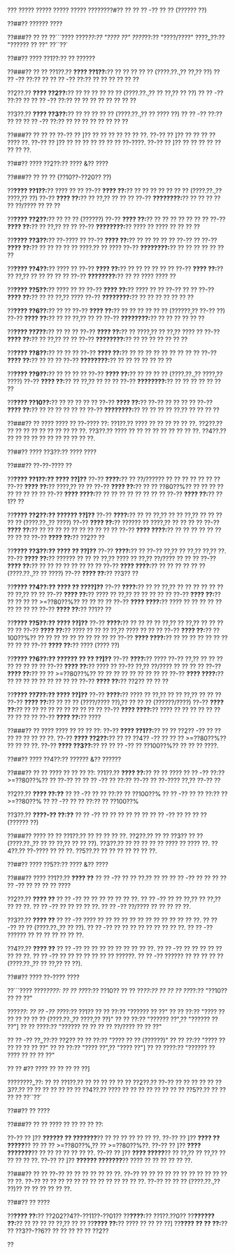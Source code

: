 ??? ????? ????? ????? ????? ????????#?? ?? ?? ?? -?? ?? ?? (?????? ??)

??##?? ?????? ????

??###?? ?? ??
??```????
????_??:?? "???? ??"
????_??:?? "????/????"
????_??:?? "?????? ?? ??"
??``??`

??##?? ???? ??1??:?? ?? ??????

??###?? ?? ??
??1??.?? **???? ??1??:**?? ?? ?? ?? ?? ?? (????.??.,?? ??,?? ??)
??  ?? -?? ??:?? ??
??  ?? -?? ??:?? ?? ?? ?? ?? ?? ??

??2??.?? **???? ??2??:**?? ?? ?? ?? ?? ?? ?? (????.??.,?? ?? ??,?? ?? ??)
??  ?? -?? ??:?? ??
??  ?? -?? ??:?? ?? ?? ?? ?? ?? ?? ?? ??

??3??.?? **???? ??3??:**?? ?? ?? ?? ?? ?? (????.??.,?? ?? ???? ??)
??  ?? -?? ??:?? ?? ??
??  ?? -?? ??:?? ?? ?? ?? ?? ?? ?? ?? ??

??###?? ?? ?? ??
??-?? ?? ]?? ?? ?? ?? ?? ?? ?? ??.
??-?? ?? ]?? ?? ?? ?? ?? ???? ??.
??-?? ?? ]?? ?? ?? ?? ?? ?? ?? ?? ??-????.
??-?? ?? ]?? ?? ?? ?? ?? ?? ?? ?? ??.

??##?? ???? ??2??:?? ???? &?? ????

??###?? ?? ?? ?? (??10??-??20?? ??)

??**???? ??1??:**?? ???? ?? ??
??-?? **???? ??:**?? ?? ?? ?? ?? ?? ?? ?? (????.??.,?? ????,?? ??)
??-?? **???? ??:**?? ?? ??,?? ?? ?? ??
??-?? **????????:**?? ?? ?? ?? ?? ?? ??/???? ?? ?? ??

??**???? ??2??:**?? ?? ?? ?? (??????)
??-?? **???? ??:**?? ?? ?? ?? ?? ?? ?? ??
??-?? **???? ??:**?? ?? ??,?? ?? ??
??-?? **????????:**?? ???? ?? ???? ?? ?? ?? ??

??**???? ??3??:**?? ??-???? ??
??-?? **???? ??:**?? ?? ?? ?? ?? ?? ??-?? ??
??-?? **???? ??:**?? ?? ?? ?? ?? ?? ????.?? ?? ????
??-?? **????????:**?? ?? ?? ?? ?? ?? ?? ??

??**???? ??4??:**?? ???? ??
??-?? **???? ??:**?? ?? ?? ?? ?? ?? ??
??-?? **???? ??:**?? ?? ??,?? ?? ?? ?? ?? ??
??-?? **????????:**?? ?? ?? ???? ???? ??

??**???? ??5??:**?? ???? ?? ??
??-?? **???? ??:**?? ???? ?? ?? ??-?? ?? ??
??-?? **???? ??:**?? ?? ?? ??,?? ????
??-?? **????????:**?? ?? ?? ?? ?? ?? ?? ??

??**???? ??6??:**?? ?? ??
??-?? **???? ??:**?? ?? ?? ?? ?? ?? ?? (??????,?? ??-?? ??)
??-?? **???? ??:**?? ?? ?? ??,?? ?? ??
??-?? **????????:**?? ?? ?? ?? ?? ?? ??

??**???? ??7??:**?? ?? ?? ??
??-?? **???? ??:**?? ?? ????,?? ?? ??,?? ???? ??
??-?? **???? ??:**?? ?? ??,?? ?? ??
??-?? **????????:**?? ?? ?? ?? ?? ?? ?? ??

??**???? ??8??:**?? ?? ?? ??
??-?? **???? ??:**?? ?? ?? ?? ?? ?? ?? ?? ?? ??
??-?? **???? ??:**?? ?? ?? ??
??-?? **????????:**?? ?? ?? ?? ?? ?? ?? ??

??**???? ??9??:**?? ?? ?? ?? ??
??-?? **???? ??:**?? ?? ?? ?? ?? (????.??.,?? ????,?? ????)
??-?? **???? ??:**?? ?? ??,?? ?? ?? ??
??-?? **????????:**?? ?? ?? ?? ?? ?? ?? ??

??**???? ??10??:**?? ?? ?? ?? ?? ??
??-?? **???? ??:**?? ??-?? ?? ?? ?? ??
??-?? **???? ??:**?? ?? ?? ?? ?? ?? ??
??-?? **????????:**?? ?? ?? ?? ?? ??.?? ?? ?? ?? ??

??###?? ?? ????
???? ?? ??-???? ??:
??1??.?? ???? ?? ?? ?? ?? ?? ??.
??2??.?? ?? ?? ?? ?? ?? ?? ?? ?? ?? ??.
??3??.?? ???? ?? ?? ?? ?? ?? ?? ?? ?? ??.
??4??.?? ?? ?? ?? ?? ?? ?? ?? ?? ?? ?? ??.

??##?? ???? ??3??:?? ???? ????

??###?? ??-??-???? ??

??**???? ??1??:?? ???? ??]??**
??-?? **????:**?? ?? ??/?????? ?? ?? ?? ?? ?? ?? ??
??-?? **???? ??:**?? ????,?? ?? ??
??-?? **???? ??:**?? ?? ?? ??80??%?? ?? ?? ?? ?? ?? ?? ?? ?? ??
??-?? **???? ????:**?? ?? ?? ?? ?? ?? ?? ?? ??
??-?? **???? ??:**?? ??1?? ??

??**???? ??2??:?? ?????? ??]??**
??-?? **????:**?? ?? ?? ??,?? ?? ?? ??,?? ?? ?? ?? ?? ?? (????.??.,?? ????)
??-?? **???? ??:**?? ?????? ?? ????,?? ?? ?? ?? ??
??-?? **???? ??:**?? ?? ?? ?? ?? ?? ?? ?? ?? ?? ??
??-?? **???? ????:**?? ?? ?? ?? ?? ?? ?? ?? ?? ??
??-?? **???? ??:**?? ??2?? ??

??**???? ??3??:?? ???? ?? ??]??**
??-?? **????:**?? ?? ??-?? ??,?? ?? ??,?? ??,?? ??.
??-?? **???? ??:**?? ?????? ?? ?? ?? ??,?? ???? ?? ??,?? ??/???? ?? ?? ??
??-?? **???? ??:**?? ?? ?? ?? ?? ?? ?? ?? ??
??-?? **???? ????:**?? ?? ?? ?? ?? ?? ?? (????.??.,?? ?? ????)
??-?? **???? ??:**?? ??3?? ??

??**???? ??4??:?? ???? ?? ????]??**
??-?? **????:**?? ?? ?? ??,?? ?? ?? ?? ?? ?? ?? ?? ??,?? ?? ??
??-?? **???? ??:**?? ???? ?? ??,?? ?? ?? ?? ?? ??
??-?? **???? ??:**?? ?? ?? ?? ?? >=??80??%?? ?? ?? ?? ??
??-?? **???? ????:**?? ???? ?? ?? ?? ?? ?? ?? ?? ?? ??
??-?? **???? ??:**?? ??1?? ??

??**???? ??5??:?? ???? ??]??**
??-?? **????:**?? ?? ?? ?? ?? ??,?? ?? ??,?? ?? ?? ?? ?? ??
??-?? **???? ??:**?? ???? ?? ?? ?? ??,?? ???? ?? ?? ??
??-?? **???? ??:**?? ??100??%?? ?? ?? ?? ?? ?? ?? ?? ?? ?? ??
??-?? **???? ????:**?? ?? ?? ?? ?? ?? ?? ?? ?? ?? ??
??-?? **???? ??:**?? ???? (???? ??)

??**???? ??6??:?? ?????? ?? ?? ??]??**
??-?? **????:**?? ???? ??-?? ??,?? ?? ?? ?? ?? ?? ?? ?? ??
??-?? **???? ??:**?? ???? ?? ??-?? ??,?? ??/???? ?? ?? ?? ??
??-?? **???? ??:**?? ?? ?? >=??80??%?? ?? ?? ?? ?? ?? ?? ?? ?? ??
??-?? **???? ????:**?? ?? ?? ?? ?? ?? ?? ?? ?? ??
??-?? **???? ??:**?? ??2?? ?? ?? ??

??**???? ??7??:?? ???? ??]??**
??-?? **????:**?? ???? ?? ??,?? ?? ?? ??,?? ?? ?? ??
??-?? **???? ??:**?? ?? ?? ?? (????/???? ??),?? ?? ?? ?? (??????/????)
??-?? **???? ??:**?? ?? ?? ?? ?? ?? ?? ?? ?? ?? ??
??-?? **???? ????:**?? ???? ?? ?? ?? ?? ?? ?? ?? ?? ?? ??
??-?? **???? ??:**?? ????

??###?? ?? ????
???? ?? ?? ?? ??:
??-?? **???? ??1??:**?? ?? ?? ??2?? -?? ?? ?? ?? ?? ?? ?? ?? ??.
??-?? **???? ??2??:**?? ?? ?? ??4?? -?? ?? ?? ?? >=??80??%?? ?? ?? ?? ??.
??-?? **???? ??3??:**?? ?? ?? ?? -?? ?? ??100??%?? ?? ?? ?? ????.

??##?? ???? ??4??:?? ?????? &?? ??????

??###?? ?? ??
???? ?? ?? ?? ??:
??1??.?? **???? ??:**?? ?? ?? ????
??  ?? -?? ??:?? >=??80??%?? ?? ??-?? ??
??  ?? -?? ?? ??:?? ??-?? ?? ??-???? ??,?? ??-?? ??

??2??.?? **???? ??:??**
??  ?? -?? ?? ?? ??:?? ?? ??100??%
??  ?? -?? ?? ?? ??:?? ?? >=??80??%
??  ?? -?? ?? ?? ??:?? ?? ??100??%

??3??.?? **????-?? ??:??**
??  ?? -?? ?? ?? ?? ?? ?? ??
??  ?? -?? ?? ?? ?? ?? (?????? ??)

??###?? ???? ?? ??
??1??.?? ?? ?? ?? ?? ??.
??2??.?? ?? ?? ??3?? ?? ?? (????.??.,?? ?? ?? ??,?? ?? ?? ??).
??3??.?? ?? ?? ?? ?? ?? ???? ?? ???? ??.
??4??.?? ??-???? ?? ?? ??.
??5??.?? ?? ?? ?? ?? ?? ?? ??.

??##?? ???? ??5??:?? ???? &?? ????

??###?? ????
??1??.?? **???? ??**
??  ?? -?? ?? ?? ??.?? ?? ??
??  ?? -?? ?? ?? ??
??  ?? -?? ?? ?? ?? ?? ????

??2??.?? **???? ??**
??  ?? -?? ?? ?? ?? ?? ?? ?? ??.
??  ?? -?? ?? ?? ??,?? ?? ??,?? ?? ?? ??.
??  ?? -?? ?? ?? ?? ?? ??.
??  ?? -?? ??/???? ?? ?? ?? ?? ??.

??3??.?? **???? ??**
??  ?? -?? ???? ?? ?? ?? ?? ?? ?? ?? ?? ?? ?? ?? ?? ??.
??  ?? -?? ?? ?? (????.??.,?? ?? ??).
??  ?? -?? ?? ?? ?? ?? ?? ?? ?? ?? ??.
??  ?? -?? ?????? ?? ?? ?? ?? ?? ?? ??.

??4??.?? **???? ??**
??  ?? -?? ?? ?? ?? ?? ?? ?? ?? ?? ??.
??  ?? -?? ?? ?? ?? ?? ?? ?? ?? ??.
??  ?? -?? ?? ?? ?? ?? ?? ?? ?? ??????.
??  ?? -?? ?????? ?? ?? ?? ?? ?? (????.??.,?? ?? ??,?? ?? ??).

??##?? ???? ??-???? ????

??```????
????_????:
?? ?? ??_??:?? ??10??
?? ?? ??_??:?? ??
?? ?? ??_??:?? "??10?? ?? ?? ??"

????_??:
?? ?? -?? ??_??:?? ??1??
??   ?? ??:?? "?????? ?? ??"
??   ?? ??:?? "???? ?? ?? ?? ?? ?? ?? (????.??.,?? ????,?? ??)"
??   ?? ??:?? "?????? ??",?? "?????? ?? ??"]
??   ?? ????:?? "?????? ?? ?? ?? ?? ??/???? ?? ?? ??"

?? ?? -?? ??_??:?? ??2??
??   ?? ??:?? "???? ?? ?? (??????)"
??   ?? ??:?? "???? ?? ?? ?? ?? ?? ??"
??   ?? ??:?? "???? ??",?? "???? ??"]
??   ?? ????:?? "?????? ?? ???? ?? ?? ?? ??"

?? ?? #?? ???? ?? ?? ?? ?? ??]

????????_??:
?? ?? ??1??.?? ?? ?? ?? ??
?? ?? ??2??.?? ??-?? ?? ?? ??
?? ?? ??3??.?? ?? ?? ?? ?? ??
?? ?? ??4??.?? ???? ?? ?? ?? ?? ?? ??
?? ?? ??5??.?? ?? ?? ?? ??
??``??`

??##?? ?? ????

??###?? ?? ??
???? ?? ?? ?? ?? ??:

??-?? ?? ]?? **?????? ?? ???????**?? ?? ?? ?? ?? ?? ?? ??.
??-?? ?? ]?? **???? ?? ?????**?? ?? ?? ?? >=??80??%,?? ?? >=??80??%??.
??-?? ?? ]?? **???? ???????**?? ?? ?? ?? ?? ?? ?? ??.
??-?? ?? ]?? **???? ?????**?? ?? ??,?? ?? ??,?? ?? ?? ?? ?? ??.
??-?? ?? ]?? **?????? ???????**?? ???? ?? ?? ?? ?? ?? ??.

??###?? ?? ??
??-?? ?? ?? ?? ?? ?? ?? ??.
??-?? ?? ?? ?? ?? ?? ?? ?? ?? ?? ?? ?? ?? ??.
??-?? ?? ?? ?? ?? ?? ?? ?? ?? ?? ?? ?? ?? ??.
??-?? ?? ?? ?? (????.??.,?? ??)?? ?? ?? ?? ?? ?? ??.

??##?? ?? ????

??**???? ??:**?? ??202??4??-??11??-??01??
??**????:**?? ??1??.??0??
??**?????? ??:**?? ?? ?? ?? ?? ??,?? ?? ??
??**???? ??:**?? ???? ?? ?? ?? ??]
??**???? ?? ?? ??:**?? ?? ??3??-??6?? ?? ?? ?? ?? ?? ??2??

??